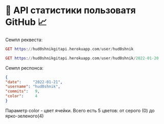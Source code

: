 # 🐙 API статистики пользоватя GitHub 📈

Семпл реквеста:
``` Elixir
GET https://hud0shnikgitapi.herokuapp.com/user/hud0shnik
```
``` Elixir
GET https://hud0shnikgitapi.herokuapp.com/user/hud0shnik/2022-01-20
```
Семпл респонса:
``` Json
{
"date":     "2022-01-21",
"username": "hud0shnik",
"commits":   9,
"color":     4
}
```
Параметр color - цвет ячейки. Всего есть 5 цветов: от серого (0) до ярко-зеленого(4)
